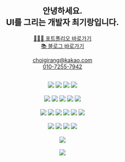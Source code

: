 <h2 align="center">안녕하세요.<br>UI를 그리는 개발자 최기랑입니다.</h2>
<span></span>


<p align="center"><a href="http://choigirang-portfolio.site:3000/" alt="포트폴리오" target="_blank">🧑🏻‍💻 포트폴리오 바로가기</a><br><a href="https://choigirang.github.io/" alt="블로그" target="_blank">📚 블로그 바로가기</a></p>

<span></span>

<p align="center"><a href="mailto:choigirang@kakao.com">choigirang@kakao.com</a><br><a href="tel:010-7255-7942">010-7255-7942</a></p>
<br>
<div align="center">
<img src="https://img.shields.io/badge/Git-F05032?style=flat-square&logo=Git&logoColor=white"/>
<img src="https://img.shields.io/badge/GitHub-181717?style=flat-square&logo=reactQuery&logoColor=white"/>
<img src="https://img.shields.io/badge/VSCode-007ACC?style=flat-square&logo=VSCode&logoColor=white"/>
<img src="https://img.shields.io/badge/Figma-F24E1E?style=flat-square&logo=Figma&logoColor=white"/>
</div>

<br>

<div align="center">
<img src="https://img.shields.io/badge/HTML-E34F26?style=flat-square&logo=html5&logoColor=white"/>
<img src="https://img.shields.io/badge/CSS-1572B6?style=flat-square&logo=css3&logoColor=white"/>
<img src="https://img.shields.io/badge/Javascript-F7DF1E?style=flat-square&logo=javascript&logoColor=white"/>
<img src="https://img.shields.io/badge/Typescript-3178C6?style=flat-square&logo=typescript&logoColor=white"/>
<img src="https://img.shields.io/badge/JWT-000000?style=flat-square&logo=jsonwebtokens&logoColor=white"/>
</div>

<br>

<div align="center">
<img src="https://img.shields.io/badge/React-61DAFB?style=flat-square&logo=React&logoColor=white"/>
<img src="https://img.shields.io/badge/Next.js-000000?style=flat-square&logo=nextdotjs&logoColor=white"/>
<img src="https://img.shields.io/badge/React Query-FF4154?style=flat-square&logo=ReactQuery&logoColor=white"/>
<img src="https://img.shields.io/badge/Recoil-3578E5?style=flat-square&logo=recoil&logoColor=white"/>
<img src="https://img.shields.io/badge/Styled Components-DB7093?style=flat-square&logo=styledcomponents&logoColor=white"/>
<img src="https://img.shields.io/badge/MUI-007FFF?style=flat-square&logo=mui&logoColor=white"/>
</div>

<br>

<div align="center">
<img src="https://img.shields.io/badge/Express-000000?style=flat-square&logo=React&logoColor=white"/>
<img src="https://img.shields.io/badge/MongoDB-47A248?style=flat-square&logo=mongodb&logoColor=white"/>
<img src="https://img.shields.io/badge/EC2-FF9900?style=flat-square&logo=amazonec2&logoColor=white"/>
<img src="https://img.shields.io/badge/S3-569A31?style=flat-square&logo=amazons3&logoColor=white"/>
</div>

<!-- 
## ⏳ ETC
> 사용 경험만 있는 기술

| Sequelize | Passport | Socket.io | Webpack | Nginx | Recoil | Zustand | Nest.js |
| :--: | :--: | :--: | :--: | :--: | :--: | :--: | :--: |
| <div style="display: flex; align-items: flex-start;"><img src="https://cdn.simpleicons.org/sequelize/52B0E7" alt="icon" width="75" height="75" /></div> | <div style="display: flex; align-items: flex-start;"><img src="https://cdn.simpleicons.org/passport/34E27A" alt="icon" width="75" height="75" /></div> | <div style="display: flex; align-items: flex-start;"><img src="https://cdn.simpleicons.org/socketdotio/010101" alt="icon" width="75" height="75" /></div> | <div style="display: flex; align-items: flex-start;"><img src="https://cdn.simpleicons.org/webpack/8DD6F9" alt="icon" width="75" height="75" /></div> | <div style="display: flex; align-items: flex-start;"><img src="https://cdn.simpleicons.org/nginx/009639" alt="icon" width="75" height="75" /></div> | <div style="display: flex; align-items: flex-start;"><img src="https://cdn.simpleicons.org/recoil/3578E5" alt="icon" width="75" height="75" /></div> | <div style="display: flex; align-items: flex-start;">Zustand</div> | <div style="display: flex; align-items: flex-start;"><img src="https://cdn.simpleicons.org/nestjs/E0234E" alt="icon" width="75" height="75" /></div> | -->

<br>

<div align="center">
     <img src="https://github-readme-stats.vercel.app/api/top-langs/?username=choigirang&layout=compact&exclude_repo=choigirang.github.io&theme=monokai" />
</div>
<br>
<div align="center">
     <img src="https://github-readme-stats.vercel.app/api?username=choigirang&theme=monokai&show_icons=true" />
</div>
